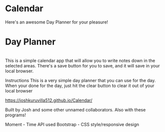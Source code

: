 # Calendar
Here's an awesome Day Planner for your pleasure!

# Day Planner
<br>
This is a simple calendar app that will allow you to write notes down in the selected areas. There's a save button for you to save, and it will save in your local browser.

Instructions
This is a very simple day planner that you can use for the day. When your done for the day, just hit the clear button to clear it out of your local browser


https://joshkuruvilla512.github.io/Calendar/


Built by Josh and some other unnamed collaborators. Also with these programs!

Moment - Time API used
Bootstrap - CSS style/responsive design